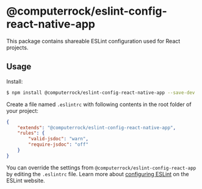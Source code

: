 # @computerrock/eslint-config-react-native-app

This package contains shareable ESLint configuration used for React projects.


## Usage

Install:

```sh
$ npm install @computerrock/eslint-config-react-native-app --save-dev
```

Create a file named `.eslintrc` with following contents in the root folder of your project:

```json
{
    "extends": "@computerrock/eslint-config-react-native-app",
    "rules": {
        "valid-jsdoc": "warn",
        "require-jsdoc": "off"
    }
}
```

You can override the settings from `@computerrock/eslint-config-react-app` by editing the `.eslintrc` file. Learn more 
about [configuring ESLint](http://eslint.org/docs/user-guide/configuring) on the ESLint website.
